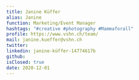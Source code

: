 ```yaml
---
title: Janine Küffer
alias: Janine
function: Marketing/Event Manager
hashtags: "#creative #photography #Mammaforall"
profile: https://www.vshn.ch/team/
mail: janine.kueffer@vshn.ch
twitter:
linkedin: janine-küffer-14774617b
github:
isClosed: true
date: 2020-12-01
---
```

